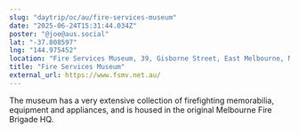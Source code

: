 ```yaml
---
slug: "daytrip/oc/au/fire-services-museum"
date: "2025-06-24T15:31:44.034Z"
poster: "@joe@aus.social"
lat: "-37.808597"
lng: "144.975452"
location: "Fire Services Museum, 39, Gisborne Street, East Melbourne, Melbourne, City of Melbourne, Victoria, 3002, Australia"
title: "Fire Services Museum"
external_url: https://www.fsmv.net.au/
---
```

The museum has a very extensive collection of firefighting memorabilia, equipment and appliances, and is housed in the original Melbourne Fire Brigade HQ.